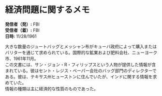 # 経済問題に関するメモ

**発信者（発）:** FBI  
**受信者（着）:** FBI  
**日時:** 11/28/1961  

大きな数量のジュートバッグとメッシャン布がキューバ政府によって購入またはバリターを通じて求められている。国際的な鉱業および肥料会社、ニューヨーク市、1961年11月。  
この文書には、サン・ジョン・R・フィリップスという人物が提供した情報が含まれている。彼はセント・レジス・ペーパー会社のバッグ部門のディレクターである。彼は、テキサス州ヒューストンに住んでいたが、インドに関する情報を求めていた。  
情報の種類は主に経済的な性質のものであった。